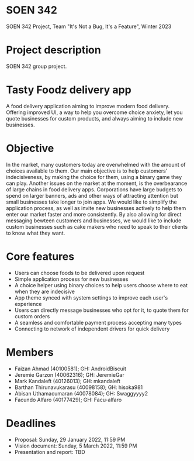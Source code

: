 # SOEN 342
 SOEN 342 Project, Team "It's Not a Bug, It's a Feature", Winter 2023

# Project description
 SOEN 342 group project.  
 
# Tasty Foodz delivery app
A food delivery application aiming to improve modern food delivery. Offering improved UI, a way to help you overcome choice anxiety, let you quote businesses for custom products, and always aiming to include new businesses.

# Objective
In the market, many customers today are overwhelmed with the amount of choices available to them. Our main objective is to help customers' indecisiveness, by making the choice for them, using a binary game they can play. Another issues on the market at the moment, is the overbearance of large chains in food delivery apps. Corporations have large budgets to spend on larger banners, ads and other ways of attracting attention but small businesses take longer to join apps. We would like to simplify the application process, as well as invite new businesses actively to help them enter our market  faster and more consistently. By also allowing for direct messaging bewteen customers and businesses, we would like to include custom businesses such as cake makers who need to speak to their clients to know what they want.

# Core features
- Users can choose foods to be delivered upon request
- Simple application process for new businesses
- A choice helper using binary choices to help users choose where to eat when they are indecisive
- App theme synced with system settings to improve each user's experience 
- Users can directly message businesses who opt for it, to quote them for custom orders
- A seamless and comfortable payment process accepting many types
- Connecting to network of independent drivers for quick delivery

# Members
- Faizan Ahmad (40100581); GH: AndroidBiscuit
- Jeremie Garzon (40062316); GH: JeremieGar
- Mark Kandaleft (40126013); GH: mkandaleft
- Barthan Thirunavukarasu (40098158); GH: hisoka981
- Abisan Uthamacumaran (40078084); GH: Swaggyyyy2
- Facundo Alfaro (40177429); GH: Facu-alfaro


# Deadlines
- Proposal: Sunday, 29 January 2022, 11:59 PM
- Vision document: Sunday, 5 March 2022, 11:59 PM
- Presentation and report: TBD
